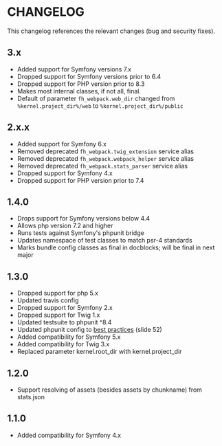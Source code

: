 CHANGELOG
===================

This changelog references the relevant changes (bug and security fixes).

3.x
-----

  * Added support for Symfony versions 7.x
  * Dropped support for Symfony versions prior to 6.4
  * Dropped support for PHP version prior to 8.3
  * Makes most internal classes, if not all, final.
  * Default of parameter `fh_webpack.web_dir` changed from `%kernel.project_dir%/web` to `%kernel.project_dir%/public`

2.x.x
-----

  * Added support for Symfony 6.x
  * Removed deprecated `fh_webpack.twig_extension` service alias
  * Removed deprecated `fh_webpack.webpack_helper` service alias
  * Removed deprecated `fh_webpack.stats_parser` service alias
  * Dropped support for Symfony 4.x
  * Dropped support for PHP version prior to 7.4

1.4.0
-----

  * Drops support for Symfony versions below 4.4
  * Allows php version 7.2 and higher
  * Runs tests against Symfony's phpunit bridge
  * Updates namespace of test classes to match psr-4 standards
  * Marks bundle config classes as final in docblocks; will be final in next major

1.3.0
-----

  * Dropped support for php 5.x
  * Updated travis config
  * Dropped support for Symfony 2.x
  * Dropped support for Twig 1.x
  * Updated testsuite to phpunit ^8.4 
  * Updated phpunit config to [best practices](https://thephp.cc/dates/2019/11/symfonycon/phpunit-best-practices) (slide 52)
  * Added compatibility for Symfony 5.x
  * Added compatibility for Twig 3.x
  * Replaced parameter kernel.root_dir with kernel.project_dir

1.2.0
-----

  * Support resolving of assets (besides assets by chunkname) from stats.json

1.1.0
-----

  * Added compatibility for Symfony 4.x
